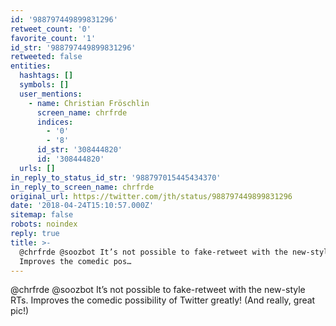 ```yaml
---
id: '988797449899831296'
retweet_count: '0'
favorite_count: '1'
id_str: '988797449899831296'
retweeted: false
entities:
  hashtags: []
  symbols: []
  user_mentions:
    - name: Christian Fröschlin
      screen_name: chrfrde
      indices:
        - '0'
        - '8'
      id_str: '308444820'
      id: '308444820'
  urls: []
in_reply_to_status_id_str: '988797015445434370'
in_reply_to_screen_name: chrfrde
original_url: https://twitter.com/jth/status/988797449899831296
date: '2018-04-24T15:10:57.000Z'
sitemap: false
robots: noindex
reply: true
title: >-
  @chrfrde @soozbot It’s not possible to fake-retweet with the new-style RTs.
  Improves the comedic pos…
---
```


@chrfrde @soozbot It’s not possible to fake-retweet with the new-style RTs. Improves the comedic possibility of Twitter greatly! (And really, great pic!)
